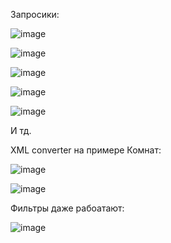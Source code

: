 Запросики:

![image](https://github.com/user-attachments/assets/d1de3869-1df6-44d5-861d-e42a2b36a682)


![image](https://github.com/user-attachments/assets/81357f0d-11e1-4791-aa05-acef7db8ac45)


![image](https://github.com/user-attachments/assets/cdba7989-f7a9-4a4b-8fa1-72a752cf76e1)


![image](https://github.com/user-attachments/assets/6b4f1700-e0dc-4b5d-9852-6a8ea71ca86b)


![image](https://github.com/user-attachments/assets/3845086d-53c5-49b8-ad3f-5266e4ab5c27)


И тд.



XML converter на примере Комнат:

![image](https://github.com/user-attachments/assets/b628f863-7fd1-4c52-a9ef-64fe1f0a1585)


![image](https://github.com/user-attachments/assets/c5d60ebc-d679-48ea-b867-b4383ee95392)

Фильтры даже рабоатают:

![image](https://github.com/user-attachments/assets/528f50b6-6075-4139-8e49-1371fabddc82)
